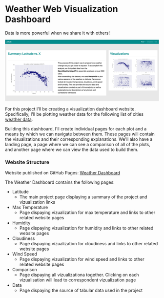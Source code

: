 # Weather Web Visualization Dashboard

Data is more powerful when we share it with others!

![Landing Page](Images/Land_Page_Large.png)


For this project I'll be creating a visualization dashboard website. Specifically, I'll be plotting weather data for the following list of cities [weather data](WebViz/Resources/cities.csv).

Building this dashboard, I'll create individual pages for each plot and a means by which we can navigate between them. These pages will contain the visualizations and their corresponding explanations. We'll also have a landing page, a page where we can see a comparison of all of the plots, and another page where we can view the data used to build them. 

### Website Structure

Website published on GitHub Pages: [Weather Dashboard](https://ipavlunin.github.io/Web-Design-Challenge/)

The Weather Dashboard contains the following pages:
- Latitude
    - The main project page displaying a summary of the project and vizualization links
- Max Temperature
    - Page dispaying vizualization for max temperature and links to other related website pages
- Humidity
    - Page dispaying vizualization for humidity and links to other related website pages
- Cloudiness
    - Page dispaying vizualization for cloudiness and links to other related website pages
- Wind Speed
    - Page dispaying vizualization for wind speed and links to other related website pages
- Comparison
    - Page dispaying all vizualizationa together. Clicking on each vizualisation will lead to correspondent vizualization page
- Data
    - Page dispaying the source of tabular data used in the project
